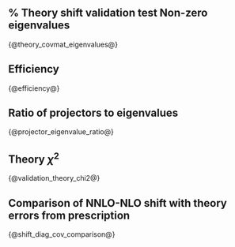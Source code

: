 % Theory shift validation test 
Non-zero eigenvalues
--------------------

{@theory_covmat_eigenvalues@}

Efficiency
----------

{@efficiency@}

Ratio of projectors to eigenvalues
----------------------------------
  
{@projector_eigenvalue_ratio@}

Theory $\chi^2$ 
---------------
 
{@validation_theory_chi2@}

Comparison of NNLO-NLO shift with theory errors from prescription
-----------------------------------------------------------------

{@shift_diag_cov_comparison@}

